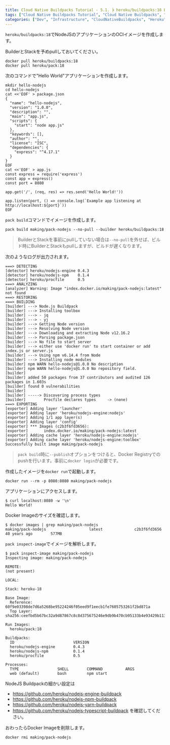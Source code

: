 ```yaml
---
title: Cloud Native Buildpacks Tutorial - 5.1. ┝ heroku/buildpacks:18 BuilderでNodeJSアプリのOCIイメージを作成
tags: ["Cloud Native Buildpacks Tutorial", "Cloud Native Buildpacks", "Heroku", "Series"]
categories: ["Dev", "Infrastructure", "CloudNativeBuildpacks", "Heroku"]
---
```


`heroku/buildpacks:18`でNodeJSのアプリケーションのOCIイメージを作成します。

BuilderとStackを予めpullしておいてください。

```
docker pull heroku/buildpacks:18
docker pull heroku/pack:18
```

次のコマンドで"Hello World"アプリケーションを作成します。

```
mkdir hello-nodejs
cd hello-nodejs
cat <<'EOF' > package.json
{
  "name": "hello-nodejs",
  "version": "1.0.0",
  "description": "",
  "main": "app.js",
  "scripts": {
    "start": "node app.js"
  },
  "keywords": [],
  "author": "",
  "license": "ISC",
  "dependencies": {
    "express": "^4.17.1"
  }
}
EOF
cat <<'EOF' > app.js
const express = require('express')
const app = express()
const port = 8080

app.get('/', (req, res) => res.send('Hello World!'))

app.listen(port, () => console.log(`Example app listening at http://localhost:${port}`))
EOF
```

`pack build`コマンドでイメージを作成します。

```
pack build making/pack-nodejs --no-pull --builder heroku/buildpacks:18
```

> BuilderとStackを事前にpullしていない場合は`--no-pull`を外せば、ビルド時にBuilderとStackもpullしますが、ビルドが遅くなります。

次のようなログが出力されます。

```
===> DETECTING
[detector] heroku/nodejs-engine 0.4.3
[detector] heroku/nodejs-npm    0.1.4
[detector] heroku/procfile      0.5
===> ANALYZING
[analyzer] Warning: Image "index.docker.io/making/pack-nodejs:latest" not found
===> RESTORING
===> BUILDING
[builder] ---> Node.js Buildpack
[builder] ---> Installing toolbox
[builder] ---> - jq
[builder] ---> - yj
[builder] ---> Getting Node version
[builder] ---> Resolving Node version
[builder] ---> Downloading and extracting Node v12.16.2
[builder] ---> Parsing package.json
[builder] ---> No file to start server
[builder] ---> either use 'docker run' to start container or add index.js or server.js
[builder] ---> Using npm v6.14.4 from Node
[builder] ---> Installing node modules
[builder] npm WARN hello-nodejs@1.0.0 No description
[builder] npm WARN hello-nodejs@1.0.0 No repository field.
[builder] 
[builder] added 50 packages from 37 contributors and audited 126 packages in 1.603s
[builder] found 0 vulnerabilities
[builder] 
[builder] -----> Discovering process types
[builder]        Procfile declares types     -> (none)
===> EXPORTING
[exporter] Adding layer 'launcher'
[exporter] Adding layer 'heroku/nodejs-engine:nodejs'
[exporter] Adding 1/1 app layer(s)
[exporter] Adding layer 'config'
[exporter] *** Images (c2b3f6fd3656):
[exporter]       index.docker.io/making/pack-nodejs:latest
[exporter] Adding cache layer 'heroku/nodejs-engine:nodejs'
[exporter] Adding cache layer 'heroku/nodejs-engine:toolbox'
Successfully built image making/pack-nodejs
```

> `pack build`時に`--publish`オプションをつけると、Docker Registryでのpushを行います。事前に`docker login`が必要です。

作成したイメージを`docker run`で起動します。

```
docker run --rm -p 8080:8080 making/pack-nodejs
```

アプリケーションにアクセスします。

```
$ curl localhost:8080 -w '\n'
Hello World!
```

Docker Imageのサイズを確認します。

```
$ docker images | grep making/pack-nodejs
making/pack-nodejs                   latest              c2b3f6fd3656        40 years ago        577MB
```

`pack inspect-image`でイメージを解析します。

```
$ pack inspect-image making/pack-nodejs
Inspecting image: making/pack-nodejs

REMOTE:
(not present)

LOCAL:

Stack: heroku-18

Base Image:
  Reference: 60f9e03398de7d6a5268be95224246f05eed9f1eecb1fe7605753261f2bd871a
  Top Layer: sha256:ceefbd5b67bc32a9d87867c8c8d375675246e9db9b470cb95133b4e93429b113

Run Images:
  heroku/pack:18

Buildpacks:
  ID                          VERSION
  heroku/nodejs-engine        0.4.3
  heroku/nodejs-npm           0.1.4
  heroku/procfile             0.5

Processes:
  TYPE                 SHELL        COMMAND          ARGS
  web (default)        bash         npm start
```

NodeJS Buildpackの細かい設定は
* https://github.com/heroku/nodejs-engine-buildpack
* https://github.com/heroku/nodejs-npm-buildpack
* https://github.com/heroku/nodejs-yarn-buildpack
* https://github.com/heroku/nodejs-typescript-buildpack
を確認してください。

おわったらDocker Imageを削除します。

```
docker rmi making/pack-nodejs
```